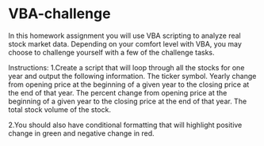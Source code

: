 # VBA-challenge 
In this homework assignment you will use VBA scripting to analyze real stock market data. Depending on your comfort level with VBA, you may choose to challenge yourself with a few of the challenge tasks.

Instructions: 
1.Create a script that will loop through all the stocks for one year and output the following information.
    The ticker symbol.
    Yearly change from opening price at the beginning of a given year to the closing price at the end of that year.
    The percent change from opening price at the beginning of a given year to the closing price at the end of that year.
    The total stock volume of the stock.

2.You should also have conditional formatting that will highlight positive change in green and negative change in red.
